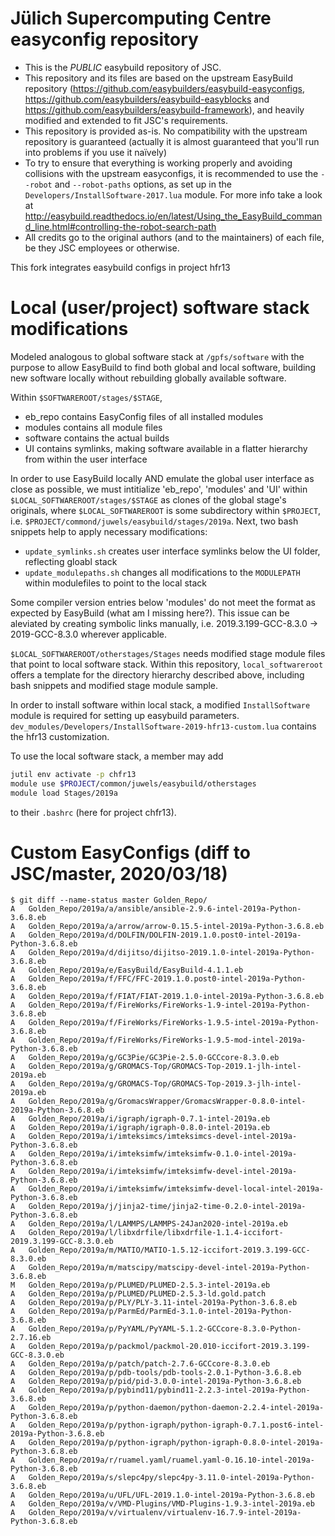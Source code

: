 # Jülich Supercomputing Centre easyconfig repository

* This is the *PUBLIC* easybuild repository of JSC.
* This repository and its files are based on the upstream EasyBuild repository (https://github.com/easybuilders/easybuild-easyconfigs, https://github.com/easybuilders/easybuild-easyblocks and https://github.com/easybuilders/easybuild-framework), and heavily modified and extended to fit JSC's requirements.
* This repository is provided as-is. No compatibility with the upstream repository is guaranteed (actually it is almost guaranteed that you'll run into problems if you use it naïvely)
* To try to ensure that everything is working properly and avoiding collisions with the upstream easyconfigs, it is recommended to use the `--robot` and `--robot-paths` options, as set up in the `Developers/InstallSoftware-2017.lua` module. For more info take a look at http://easybuild.readthedocs.io/en/latest/Using_the_EasyBuild_command_line.html#controlling-the-robot-search-path
* All credits go to the original authors (and to the maintainers) of each file, be they JSC employees or otherwise.

This fork integrates easybuild configs in project hfr13

# Local (user/project) software stack modifications

Modeled analogous to global software stack at `/gpfs/software`
with the purpose to allow EasyBuild to find both global and local software,
building new software locally without rebuilding globally available software.

Within `$SOFTWAREROOT/stages/$STAGE`, 

* eb_repo contains EasyConfig files of all installed modules
* modules contains all module files
* software contains the actual builds
* UI contains symlinks, making software available in a flatter
  hierarchy from within the user interface

In order to use EasyBuild locally AND
emulate the global user interface as close as possible, we must
intitialize 'eb_repo', 'modules' and 'UI'
within `$LOCAL_SOFTWAREROOT/stages/$STAGE`
as clones of the global stage's originals,
where `$LOCAL_SOFTWAREROOT` is some subdirectory within `$PROJECT`, i.e.
`$PROJECT/commond/juwels/easybuild/stages/2019a`. Next, two bash snippets
help to apply necessary modifications:

* `update_symlinks.sh` creates user interface symlinks below the UI folder,
  reflecting gloabl stack
* `update_modulepaths.sh` changes all modifications to the `MODULEPATH` within 
  modulefiles to point to the local stack

Some compiler version entries below 'modules' do not meet the format as
expected by EasyBuild (what am I missing here?).
This issue can be aleviated by creating symbolic links manually, i.e. 
2019.3.199-GCC-8.3.0 -> 2019-GCC-8.3.0 wherever applicable.

`$LOCAL_SOFTWAREROOT/otherstages/Stages` needs modified stage module
files that point to local software stack.
Within this repository, `local_softwareroot` offers a template for the
directory hierarchy described above, including bash snippets
and modified stage module sample.

In order to install software within local stack, a
modified `InstallSoftware` module is required for setting
up easybuild parameters. 
`dev_modules/Developers/InstallSoftware-2019-hfr13-custom.lua`
contains the hfr13 customization.

To use the local software stack, a member may add

```bash
jutil env activate -p chfr13
module use $PROJECT/common/juwels/easybuild/otherstages
module load Stages/2019a
```

to their `.bashrc` (here for project chfr13).


# Custom EasyConfigs (diff to JSC/master, 2020/03/18)

```console
$ git diff --name-status master Golden_Repo/
A	Golden_Repo/2019a/a/ansible/ansible-2.9.6-intel-2019a-Python-3.6.8.eb
A	Golden_Repo/2019a/a/arrow/arrow-0.15.5-intel-2019a-Python-3.6.8.eb
A	Golden_Repo/2019a/d/DOLFIN/DOLFIN-2019.1.0.post0-intel-2019a-Python-3.6.8.eb
A	Golden_Repo/2019a/d/dijitso/dijitso-2019.1.0-intel-2019a-Python-3.6.8.eb
A	Golden_Repo/2019a/e/EasyBuild/EasyBuild-4.1.1.eb
A	Golden_Repo/2019a/f/FFC/FFC-2019.1.0.post0-intel-2019a-Python-3.6.8.eb
A	Golden_Repo/2019a/f/FIAT/FIAT-2019.1.0-intel-2019a-Python-3.6.8.eb
A	Golden_Repo/2019a/f/FireWorks/FireWorks-1.9-intel-2019a-Python-3.6.8.eb
A	Golden_Repo/2019a/f/FireWorks/FireWorks-1.9.5-intel-2019a-Python-3.6.8.eb
A	Golden_Repo/2019a/f/FireWorks/FireWorks-1.9.5-mod-intel-2019a-Python-3.6.8.eb
A	Golden_Repo/2019a/g/GC3Pie/GC3Pie-2.5.0-GCCcore-8.3.0.eb
A	Golden_Repo/2019a/g/GROMACS-Top/GROMACS-Top-2019.1-jlh-intel-2019a.eb
A	Golden_Repo/2019a/g/GROMACS-Top/GROMACS-Top-2019.3-jlh-intel-2019a.eb
A	Golden_Repo/2019a/g/GromacsWrapper/GromacsWrapper-0.8.0-intel-2019a-Python-3.6.8.eb
A	Golden_Repo/2019a/i/igraph/igraph-0.7.1-intel-2019a.eb
A	Golden_Repo/2019a/i/igraph/igraph-0.8.0-intel-2019a.eb
A	Golden_Repo/2019a/i/imteksimcs/imteksimcs-devel-intel-2019a-Python-3.6.8.eb
A	Golden_Repo/2019a/i/imteksimfw/imteksimfw-0.1.0-intel-2019a-Python-3.6.8.eb
A	Golden_Repo/2019a/i/imteksimfw/imteksimfw-devel-intel-2019a-Python-3.6.8.eb
A	Golden_Repo/2019a/i/imteksimfw/imteksimfw-devel-local-intel-2019a-Python-3.6.8.eb
A	Golden_Repo/2019a/j/jinja2-time/jinja2-time-0.2.0-intel-2019a-Python-3.6.8.eb
A	Golden_Repo/2019a/l/LAMMPS/LAMMPS-24Jan2020-intel-2019a.eb
A	Golden_Repo/2019a/l/libxdrfile/libxdrfile-1.1.4-iccifort-2019.3.199-GCC-8.3.0.eb
A	Golden_Repo/2019a/m/MATIO/MATIO-1.5.12-iccifort-2019.3.199-GCC-8.3.0.eb
A	Golden_Repo/2019a/m/matscipy/matscipy-devel-intel-2019a-Python-3.6.8.eb
M	Golden_Repo/2019a/p/PLUMED/PLUMED-2.5.3-intel-2019a.eb
A	Golden_Repo/2019a/p/PLUMED/PLUMED-2.5.3-ld.gold.patch
A	Golden_Repo/2019a/p/PLY/PLY-3.11-intel-2019a-Python-3.6.8.eb
A	Golden_Repo/2019a/p/ParmEd/ParmEd-3.1.0-intel-2019a-Python-3.6.8.eb
A	Golden_Repo/2019a/p/PyYAML/PyYAML-5.1.2-GCCcore-8.3.0-Python-2.7.16.eb
A	Golden_Repo/2019a/p/packmol/packmol-20.010-iccifort-2019.3.199-GCC-8.3.0.eb
A	Golden_Repo/2019a/p/patch/patch-2.7.6-GCCcore-8.3.0.eb
A	Golden_Repo/2019a/p/pdb-tools/pdb-tools-2.0.1-Python-3.6.8.eb
A	Golden_Repo/2019a/p/pid/pid-3.0.0-intel-2019a-Python-3.6.8.eb
A	Golden_Repo/2019a/p/pybind11/pybind11-2.2.3-intel-2019a-Python-3.6.8.eb
A	Golden_Repo/2019a/p/python-daemon/python-daemon-2.2.4-intel-2019a-Python-3.6.8.eb
A	Golden_Repo/2019a/p/python-igraph/python-igraph-0.7.1.post6-intel-2019a-Python-3.6.8.eb
A	Golden_Repo/2019a/p/python-igraph/python-igraph-0.8.0-intel-2019a-Python-3.6.8.eb
A	Golden_Repo/2019a/r/ruamel.yaml/ruamel.yaml-0.16.10-intel-2019a-Python-3.6.8.eb
A	Golden_Repo/2019a/s/slepc4py/slepc4py-3.11.0-intel-2019a-Python-3.6.8.eb
A	Golden_Repo/2019a/u/UFL/UFL-2019.1.0-intel-2019a-Python-3.6.8.eb
A	Golden_Repo/2019a/v/VMD-Plugins/VMD-Plugins-1.9.3-intel-2019a.eb
A	Golden_Repo/2019a/v/virtualenv/virtualenv-16.7.9-intel-2019a-Python-3.6.8.eb
```
